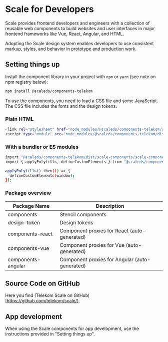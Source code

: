 # Scale for Developers

Scale provides frontend developers and engineers with a collection of reusable web components to build websites and user interfaces in major frontend frameworks like Vue, React, Angular, and HTML.

Adopting the Scale design system enables developers to use consistent markup, styles, and behavior in prototype and production work.

## Setting things up

Install the component library in your project with `npm` or `yarn` (see note on npm registry below):

```bash
npm install @scaleds/components-telekom
```
To use the components, you need to load a CSS file and some JavaScript. The CSS file includes the fonts and the design tokens.

### Plain HTML

```bash
<link rel="stylesheet" href="node_modules/@scaleds/components-telekom/dist/scale-components/scale-components.css">
<script type="module" src="node_modules/@scaleds/components-telekom/dist/scale-components/scale-components.js"></script>
```

### With a bundler or ES modules

```bash
import "@scaleds/components-telekom/dist/scale-components/scale-components.css";
import { applyPolyfills, defineCustomElements } from "@scaleds/components-telekom/loader";

applyPolyfills().then(() => {
  defineCustomElements(window);
});
```

### Package overview

| Package Name       | Description                                    |
| ------------------ | ---------------------------------------------- |
| components         | Stencil components                             |
| design-token       | Design tokens                                  |
| components-react   | Component proxies for React (auto-generated)   |
| components-vue     | Component proxies for Vue (auto-generated)     |
| components-angular | Component proxies for Angular (auto-generated) |

## Source Code on GitHub

Here you find (Telekom Scale on GitHub)[https://github.com/telekom/scale/].

## App development

When using the Scale components for app development, use the instructions provided in "Setting things up".

